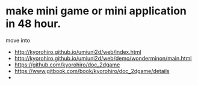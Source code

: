 # make mini game or mini application in 48 hour.


move into
* http://kyorohiro.github.io/umiuni2d/web/index.html
* http://kyorohiro.github.io/umiuni2d/web/demo/wonderminon/main.html
* https://github.com/kyorohiro/doc_2dgame
* https://www.gitbook.com/book/kyorohiro/doc_2dgame/details
* 